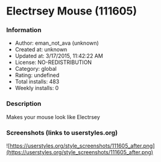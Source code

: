 # Electrsey Mouse (111605)

### Information
- Author: eman_not_ava (unknown)
- Created at: unknown
- Updated at: 3/17/2015, 11:42:22 AM
- License: NO-REDISTRIBUTION
- Category: global
- Rating: undefined
- Total installs: 483
- Weekly installs: 0


### Description
Makes your mouse look like Electrsey


### Screenshots (links to userstyles.org)
![https://userstyles.org/style_screenshots/111605_after.png](https://userstyles.org/style_screenshots/111605_after.png)


